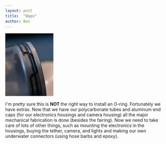 ```yaml
---
layout: post
title:  "Oops"
author: Ben
---
```


<p><span class="inline right"><img src="/files/images/DSC_2359.img_assist_custom.jpg" alt="" title=""  class="image img_assist_custom" width="153" height="199" /></span></p>
<p>I'm pretty sure this is <strong>NOT </strong>the right way to install an O-ring.  Fortunately we have extras.  Now that we have our polycarbonate tubes and aluminum end caps (for our electronics housings and camera housing) all the major mechanical fabrication is done (besides the fairing).  Now we need to take care of lots of other things, such as mounting the electronics in the housings, buying the tether, camera, and lights and making our own underwater connectors (using hose barbs and epoxy). </p>
